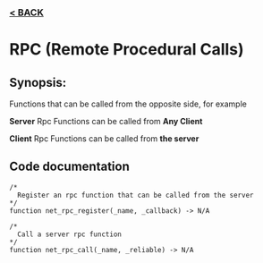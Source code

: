 ### [< BACK](start.md)

# RPC (Remote Procedural Calls)
## Synopsis:
Functions that can be called from the opposite side, for example

**Server** Rpc Functions can be called from **Any Client**

**Client** Rpc Functions can be called from **the server**
## Code documentation
```gml
/*
  Register an rpc function that can be called from the server
*/
function net_rpc_register(_name, _callback) -> N/A
```
```gml
/*
  Call a server rpc function
*/
function net_rpc_call(_name, _reliable) -> N/A
```